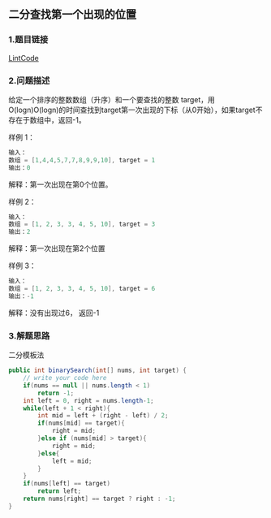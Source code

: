 ## 二分查找第一个出现的位置

### 1.题目链接

[LintCode](https://www.lintcode.com/problem/14/)

### 2.问题描述
给定一个排序的整数数组（升序）和一个要查找的整数 target，用O(logn)O(logn)的时间查找到target第一次出现的下标（从0开始），如果target不存在于数组中，返回-1。

样例 1：
```java
输入：
数组 = [1,4,4,5,7,7,8,9,9,10], target = 1
输出：0
```
解释：第一次出现在第0个位置。

样例 2：
```java
输入：
数组 = [1, 2, 3, 3, 4, 5, 10], target = 3
输出：2
```
解释：第一次出现在第2个位置

样例 3：
```java
输入：
数组 = [1, 2, 3, 3, 4, 5, 10], target = 6
输出：-1
```
解释：没有出现过6， 返回-1

### 3.解题思路

二分模板法

```java
public int binarySearch(int[] nums, int target) {
    // write your code here
    if(nums == null || nums.length < 1)
        return -1;
    int left = 0, right = nums.length-1;
    while(left + 1 < right){
        int mid = left + (right - left) / 2;
        if(nums[mid] == target){
            right = mid;
        }else if (nums[mid] > target){
            right = mid;
        }else{
            left = mid;
        }
    }
    if(nums[left] == target)
        return left;
    return nums[right] == target ? right : -1;
}
```
